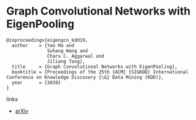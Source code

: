 # Graph Convolutional Networks with EigenPooling

```
@inproceedings{eigengcn_kdd19,
  author    = {Yao Ma and
               Suhang Wang and
               Charu C. Aggarwal and
               Jiliang Tang},
  title     = {Graph Convolutional Networks with EigenPooling},
  booktitle = {Proceedings of the 25th {ACM} {SIGKDD} International Conference on Knowledge Discovery {\&} Data Mining (KDD)},
  year      = {2019}
}
```

links
- [arXiv](https://arxiv.org/abs/1904.13107)
